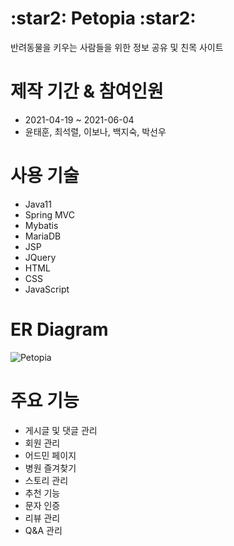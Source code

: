 <h1> :star2: Petopia :star2: </h1>

반려동물을 키우는 사람들을 위한 정보 공유 및 친목 사이트


# 제작 기간 & 참여인원
 - 2021-04-19 ~ 2021-06-04
 - 윤태훈, 최석렬, 이보나, 백지숙, 박선우


# 사용 기술
 - Java11
 - Spring MVC
 - Mybatis
 - MariaDB
 - JSP
 - JQuery
 - HTML
 - CSS
 - JavaScript


# ER Diagram
![Petopia](https://user-images.githubusercontent.com/76925405/122040289-96394180-ce12-11eb-8523-44e633c5f957.png)


# 주요 기능
 - 게시글 및 댓글 관리
 - 회원 관리
 - 어드민 페이지
 - 병원 즐겨찾기
 - 스토리 관리
 - 추천 기능
 - 문자 인증
 - 리뷰 관리
 - Q&A 관리

